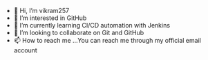 - 👋 Hi, I’m vikram257
- 👀 I’m interested in GitHub
- 🌱 I’m currently learning CI/CD automation with Jenkins
- 💞️ I’m looking to collaborate on Git and GitHub
- 📫 How to reach me ...You can reach me through my official email account

<!---
vikram257/vikram257 is a ✨ special ✨ repository because its `README.md` (this file) appears on your GitHub profile.
You can click the Preview link to take a look at your changes.
--->
